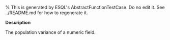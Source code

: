 % This is generated by ESQL's AbstractFunctionTestCase. Do no edit it. See ../README.md for how to regenerate it.

**Description**

The population variance of a numeric field.

